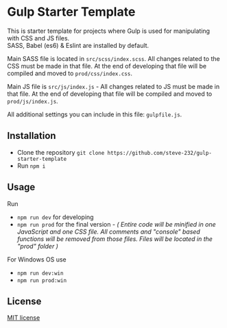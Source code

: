 # Gulp Starter Template
This is starter template for projects where Gulp is used for manipulating with CSS and JS files. <br />
SASS, Babel (es6) & Eslint are installed by default.

Main SASS file is located in `src/scss/index.scss`. All changes related to the CSS must be made in that file. At the end of developing that file will be compiled and moved to `prod/css/index.css`.<br />

Main JS file is `src/js/index.js` - All changes related to JS must be made in that file. At the end of developing that file will be compiled and moved to `prod/js/index.js`. <br />

All additional settings you can include in this file: `gulpfile.js`.

## Installation
* Clone the repository `git clone https://github.com/steve-232/gulp-starter-template`
* Run `npm i`

## Usage
Run
* `npm run dev` for developing
* `npm run prod` for the final version - *( Entire code will be minified in one JavaScript and one CSS file. All comments and "console" based functions will be removed from those files. Files will be located in the "prod" folder )*

For Windows OS use
* `npm run dev:win`
* `npm run prod:win`

## License
[MIT license](http://www.opensource.org/licenses/MIT)
